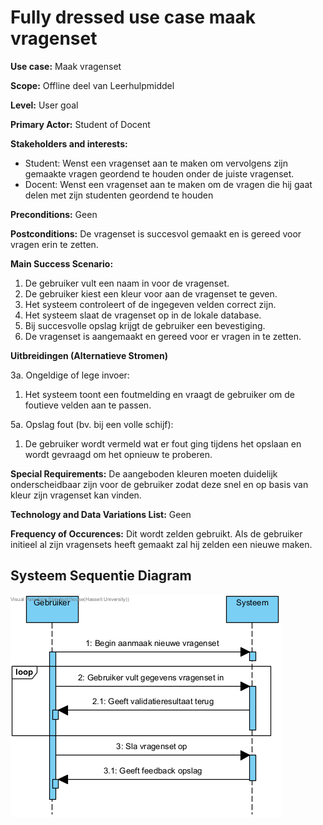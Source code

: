 # Fully dressed use case maak vragenset
**Use case:** Maak vragenset

**Scope:** Offline deel van Leerhulpmiddel

**Level:** User goal

**Primary Actor:** Student of Docent

**Stakeholders and interests:**
* Student: Wenst een vragenset aan te maken om vervolgens zijn gemaakte vragen geordend te houden onder de juiste vragenset.
* Docent: Wenst een vragenset aan te maken om de vragen die hij gaat delen met zijn studenten geordend te houden

**Preconditions:** Geen

**Postconditions:** De vragenset is succesvol gemaakt en is gereed voor vragen erin te zetten.

**Main Success Scenario:**

1. De gebruiker vult een naam in voor de vragenset.
2. De gebruiker kiest een kleur voor aan de vragenset te geven.
3. Het systeem controleert of de ingegeven velden correct zijn.
4. Het systeem slaat de vragenset op in de lokale database.
5. Bij succesvolle opslag krijgt de gebruiker een bevestiging.
6. De vragenset is aangemaakt en gereed voor er vragen in te zetten.


**Uitbreidingen (Alternatieve Stromen)**

3a. Ongeldige of lege invoer:
1. Het systeem toont een foutmelding en vraagt de gebruiker om de foutieve velden aan te passen.

5a. Opslag fout (bv. bij een volle schijf):
1. De gebruiker wordt vermeld wat er fout ging tijdens het opslaan en wordt gevraagd om het opnieuw te proberen.

**Special Requirements:** De aangeboden kleuren moeten duidelijk onderscheidbaar zijn voor de gebruiker zodat deze snel en op basis van kleur zijn vragenset kan vinden. 

**Technology and Data Variations List:** Geen

**Frequency of Occurences:** Dit wordt zelden gebruikt. Als de gebruiker initieel al zijn vragensets heeft gemaakt zal hij zelden een nieuwe maken.

## Systeem Sequentie Diagram
![Systeem Sequentie Diagram](./Images/SSD_MaakVragenset.png)
